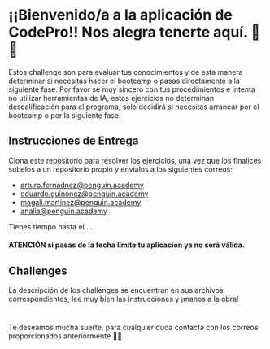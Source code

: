 
# ¡¡Bienvenido/a a la aplicación de CodePro!! Nos alegra tenerte aquí. 🥳🥳
Estos challenge son para evaluar tus conocimientos y de esta manera determinar si necesitas hacer el bootcamp o pasas directamente a la siguiente fase. Por favor se muy sincero con tus procedimientos e intenta no utilizar herramientas de IA, estos ejercicios no determinan descalificación para el programa, solo decidirá si necesitas arrancar por el bootcamp o por la siguiente fase. 

## Instrucciones de Entrega
Clona este repositorio para resolver los ejercicios, una vez que los finalices subelos a un repositorio propio y envialos a los siguientes correos:
- arturo.fernadnez@penguin.academy
- eduardo.quinonez@penguin.academy
- magali.martinez@penguin.academy
- analia@penguin.academy
  
Tienes tiempo hasta el …
#### ATENCIÓN si pasas de la fecha límite tu aplicación ya no será válida.

## Challenges
La descripción de los challenges se encuentran en sus archivos correspondientes, lee muy bien las instrucciones y ¡manos a la obra!

# 
Te deseamos mucha suerte, para cualquier duda contacta con los correos proporcionados anteriormente 🐧🐧
